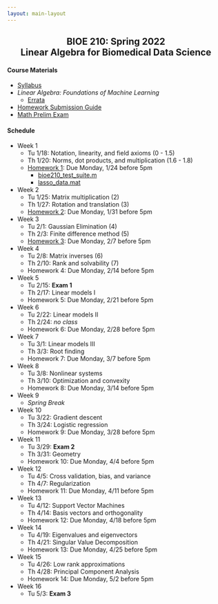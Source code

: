 ```yaml
---
layout: main-layout
---
```


<link href="style.css" rel="stylesheet">

<center>
<h2>BIOE 210: Spring 2022<br>
Linear Algebra for Biomedical Data Science</h2>
</center>

#### Course Materials
* [Syllabus](files/BIOE210_Sp22_Syllabus.pdf)
* *Linear Algebra: Foundations of Machine Learning*
  - [Errata](errata.md)
* [Homework Submission Guide](files/BIOE210_Homework_Submission_Guide.pdf)
* [Math Prelim Exam](/files/PrelimExam.pdf)

#### Schedule

* Week 1
  - Tu 1/18: Notation, linearity, and field axioms (0 - 1.5)
  - Th 1/20: Norms, dot products, and multiplication (1.6 - 1.8)
  - [Homework 1](files/Homework01.pdf): Due Monday, 1/24 before 5pm
    - [bioe210_test_suite.m](files/bioe210_test_suite.m)
    - [lasso_data.mat](files/lasso_data.mat)
* Week 2
  - Tu 1/25: Matrix multiplication (2)
  - Th 1/27: Rotation and translation (3)
  - [Homework 2](files/Homework02.pdf): Due Monday, 1/31 before 5pm
* Week 3
  - Tu 2/1: Gaussian Elimination (4)
  - Th 2/3: Finite difference method (5)
  - [Homework 3](files/Homework03.pdf): Due Monday, 2/7 before 5pm
* Week 4
  - Tu 2/8: Matrix inverses (6)
  - Th 2/10: Rank and solvability (7)
  - Homework 4: Due Monday, 2/14 before 5pm
* Week 5
  - Tu 2/15: **Exam 1**
  - Th 2/17: Linear models I
  - Homework 5: Due Monday, 2/21 before 5pm
* Week 6
  - Tu 2/22: Linear models II
  - Th 2/24: *no class*
  - Homework 6: Due Monday, 2/28 before 5pm
* Week 7
  - Tu 3/1: Linear models III
  - Th 3/3: Root finding
  - Homework 7: Due Monday, 3/7 before 5pm
* Week 8
  - Tu 3/8: Nonlinear systems
  - Th 3/10: Optimization and convexity
  - Homework 8: Due Monday, 3/14 before 5pm
* Week 9
  - *Spring Break*
* Week 10
  - Tu 3/22: Gradient descent
  - Th 3/24: Logistic regression
  - Homework 9: Due Monday, 3/28 before 5pm
* Week 11
  - Tu 3/29: **Exam 2**
  - Th 3/31: Geometry
  - Homework 10: Due Monday, 4/4 before 5pm
* Week 12
  - Tu 4/5: Cross validation, bias, and variance
  - Th 4/7: Regularization
  - Homework 11: Due Monday, 4/11 before 5pm
* Week 13
  - Tu 4/12: Support Vector Machines
  - Th 4/14: Basis vectors and orthogonality
  - Homework 12: Due Monday, 4/18 before 5pm
* Week 14
  - Tu 4/19: Eigenvalues and eigenvectors
  - Th 4/21: Singular Value Decomposition
  - Homework 13: Due Monday, 4/25 before 5pm
* Week 15
  - Tu 4/26: Low rank approximations
  - Th 4/28: Principal Component Analysis
  - Homework 14: Due Monday, 5/2 before 5pm
* Week 16
  - Tu 5/3: **Exam 3**
